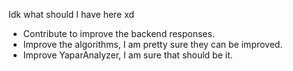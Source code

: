 Idk what should I have here xd
* Contribute to improve the backend responses.
* Improve the algorithms, I am pretty sure they can be improved.
* Improve YaparAnalyzer, I am sure that should be it.
